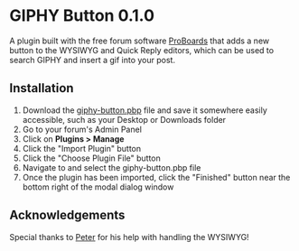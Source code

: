 # GIPHY Button 0.1.0
A plugin built with the free forum software [ProBoards](https://proboards.com/) that adds a new button to the WYSIWYG and Quick Reply editors, which can be used to search GIPHY and insert a gif into your post.

## Installation
1. Download the [giphy-button.pbp](giphy-button.pbp) file and save it somewhere easily accessible, such as your Desktop or Downloads folder
2. Go to your forum's Admin Panel
3. Click on **Plugins > Manage**
4. Click the "Import Plugin" button
5. Click the "Choose Plugin File" button
6. Navigate to and select the giphy-button.pbp file
7. Once the plugin has been imported, click the "Finished" button near the bottom right of the modal dialog window

## Acknowledgements
Special thanks to [Peter](http://support.proboards.com/user/2671) for his help with handling the WYSIWYG!
